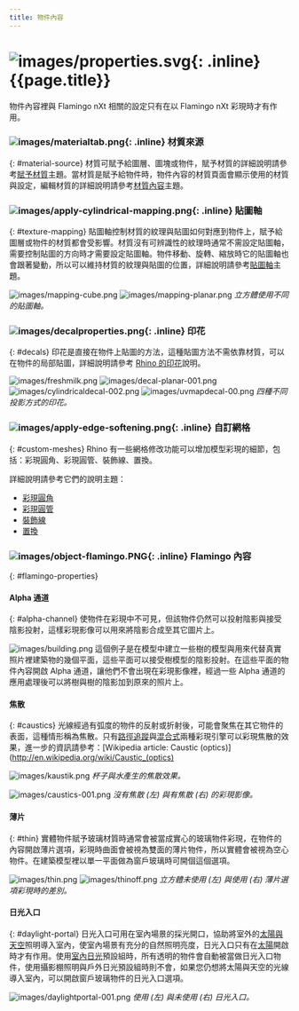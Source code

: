 ```yaml
---
title: 物件內容
---
```


#  ![images/properties.svg](images/properties.svg){: .inline} {{page.title}}
物件內容裡與 Flamingo nXt 相關的設定只有在以 Flamingo nXt 彩現時才有作用。

### ![images/materialtab.png](images/materialtab.png){: .inline} 材質來源
{: #material-source}
材質可賦予給圖層、圖塊或物件，賦予材質的詳細說明請參考[賦予材質](material_assignment.html)主題。當材質是賦予給物件時，物件內容的材質頁面會顯示使用的材質與設定，編輯材質的詳細說明請參考[材質內容](material-type-simple.html)主題。

### ![images/apply-cylindrical-mapping.png](images/apply-cylindrical-mapping.png){: .inline} 貼圖軸
{: #texture-mapping}
貼圖軸控制材質的紋理與貼圖如何對應到物件上，賦予給圖層或物件的材質都會受影響。材質沒有可辨識性的紋理時通常不需設定貼圖軸，需要控制貼圖的方向時才需要設定貼圖軸。物件移動、旋轉、縮放時它的貼圖軸也會跟著變動，所以可以維持材質的紋理與貼圖的位置，詳細說明請參考[貼圖軸](http://docs.mcneel.com/rhino/5/help/zh-tw/index.htm#properties/texturemapping.htm)主題。

![images/mapping-cube.png](images/mapping-cube.png) ![images/mapping-planar.png](images/mapping-planar.png)
*立方體使用不同的貼圖軸。*

### ![images/decalproperties.png](images/decalproperties.png){: .inline} 印花
{: #decals}
印花是直接在物件上貼圖的方法，這種貼圖方法不需依靠材質，可以在物件的局部貼圖，詳細說明請參考 [Rhino 的印花](http://docs.mcneel.com/rhino/5/help/zh-tw/index.htm#properties/decal.htm)說明。

![images/freshmilk.png](images/freshmilk.png) ![images/decal-planar-001.png](images/decal-planar-001.png)
![images/cylindricaldecal-002.png](images/cylindricaldecal-002.png) ![images/uvmapdecal-00.png](images/uvmapdecal-00.png)
*四種不同投影方式的印花。*

### ![images/apply-edge-softening.png](images/apply-edge-softening.png){: .inline} 自訂網格
{: #custom-meshes}
Rhino 有一些網格修改功能可以增加模型彩現的細節，包括：彩現圓角、彩現圓管、裝飾線、置換。

詳細說明請參考它們的說明主題：

* [彩現圓角](http://docs.mcneel.com/rhino/5/help/zh-tw/index.htm#commands/applyedgesoftening.htm)
* [彩現圓管](http://docs.mcneel.com/rhino/5/help/zh-tw/index.htm#commands/applycurvepiping.htm)
* [裝飾線](http://docs.mcneel.com/rhino/5/help/zh-tw/index.htm#commands/applyshutlining.htm)
* [置換](http://docs.mcneel.com/rhino/5/help/zh-tw/index.htm#commands/applydisplacement.htm)

### ![images/object-flamingo.PNG](images/object-flamingo.PNG){: .inline} Flamingo 內容
{: #flamingo-properties}

#### Alpha 通道
{: #alpha-channel}
使物件在彩現中不可見，但該物件仍然可以投射陰影與接受陰影投射，這樣彩現影像可以用來將陰影合成至其它圖片上。

![images/building.png](images/building.png)
這個例子是在模型中建立一些樹的模型與用來代替真實照片裡建築物的幾個平面，這些平面可以接受樹模型的陰影投射。在這些平面的物件內容開啟 Alpha 通道，讓他們不會出現在彩現影像裡，經過一些 Alpha 通道的應用處理後可以將樹與樹的陰影加到原來的照片上。

#### 焦散
{: #caustics}
光線經過有弧度的物件的反射或折射後，可能會聚焦在其它物件的表面，這種情形稱為焦散。只有[路徑追蹤](render-tab.html#path-tracer)與[混合式](render-tab.html#hybrid)兩種彩現引擎可以彩現焦散的效果，進一步的資訊請參考：[Wikipedia article: Caustic (optics)](http://en.wikipedia.org/wiki/Caustic_(optics)

![images/kaustik.png](images/kaustik.png)
*杯子與水產生的焦散效果。*

![images/caustics-001.png](images/caustics-001.png)
*沒有焦散 (左) 與有焦散 (右) 的彩現影像。*

#### 薄片
{: #thin}
實體物件賦予玻璃材質時通常會被當成實心的玻璃物件彩現，在物件的內容開啟薄片選項，彩現時曲面會被視為雙面的薄片物件，所以實體會被視為空心物件。在建築模型裡以單一平面做為窗戶玻璃時可開個這個選項。

![images/thin.png](images/thin.png) ![images/thinoff.png](images/thinoff.png)
*立方體未使用 (左) 與使用 (右) 薄片選項彩現時的差別。*

#### 日光入口
{: #daylight-portal}
日光入口可用在室內場景的採光開口，協助將室外的[太陽與天空](lighting-tab.html#interior-daylight)照明導入室內，使室內場景有充分的自然照明亮度，日光入口只有在[太陽](sun-and-sky-tabs.html#sun)開啟時才有作用。使用[室內日光](lighting-tab.html#interior-daylight)預設組時，所有透明的物件會自動被當做日光入口物件，使用攝影棚照明與戶外日光預設組時則不會，如果您仍想將太陽與天空的光線導入室內，可以開啟窗戶玻璃物件的日光入口選項。

![images/daylightportal-001.png](images/daylightportal-001.png)
*使用 (左) 與未使用 (右) 日光入口。*
